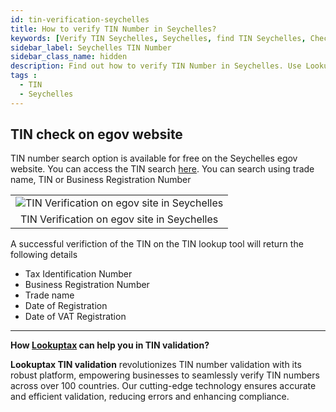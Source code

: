 ```yaml
---
id: tin-verification-seychelles
title: How to verify TIN Number in Seychelles?
keywords: [Verify TIN Seychelles, Seychelles, find TIN Seychelles, Check TIN Seychelles, TIN number]
sidebar_label: Seychelles TIN Number
sidebar_class_name: hidden
description: Find out how to verify TIN Number in Seychelles. Use Lookuptax for hassle-free validation of TIN Number in Seychelles.
tags : 
  - TIN
  - Seychelles
---
```


## TIN check on egov website

TIN number search option is available for free on the Seychelles egov website. You can access the TIN search [here](https://eservice.egov.sc/TinRegistration/pages/SBNSearch.aspx). You can search using trade name, TIN or Business Registration Number


<table align="center" border="0px" border-color="#dedede"><tr><td>
  <img src="/docs/img/verify/tin-seychelles.PNG" alt="TIN Verification on egov site in Seychelles" title="TIN Verification"/>
  </td></tr>
  <tr><td align="center">TIN Verification on egov site in Seychelles</td></tr>
</table>


A successful verifiction of the TIN on the TIN lookup tool will return the following details

* Tax Identification Number
* Business Registration Number
* Trade name
* Date of Registration
* Date of VAT Registration

----
**How [Lookuptax](https://lookuptax.com/) can help you in TIN validation?**

**Lookuptax TIN validation** revolutionizes TIN number validation with its robust platform, empowering businesses to seamlessly verify TIN numbers across over 100 countries. Our cutting-edge technology ensures accurate and efficient validation, reducing errors and enhancing compliance.